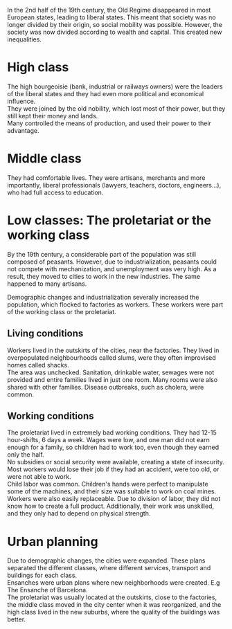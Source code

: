 In the 2nd half of the 19th century, the Old Regime disappeared in most European states, leading to liberal states. This meant that society was no longer divided by their origin, so social mobility was possible. However, the society was now divided according to wealth and capital. This created new inequalities.

# High class
The high bourgeoisie (bank, industrial or railways owners) were the leaders of the liberal states and they had even more political and economical influence.  
They were joined by the old nobility, which lost most of their power, but they still kept their money and lands.  
Many controlled the means of production, and used their power to their advantage.

# Middle class
They had comfortable lives. They were artisans, merchants and more importantly, liberal professionals (lawyers, teachers, doctors, engineers...), who had full access to education.

# Low classes: The proletariat or the working class
By the 19th century, a considerable part of the population was still composed of peasants. However, due to industrialization, peasants could not compete with mechanization, and unemployment was very high. As a result, they moved to cities to work in the new industries. The same happened to many artisans.  

Demographic changes and industrialization severally increased the population, which flocked to factories as workers. These workers were part of the working class or the proletariat.

## Living conditions
Workers lived in the outskirts of the cities, near the factories. They lived in overpopulated neighbourhoods called slums, were they often improvised homes called shacks.  
The area was unchecked. Sanitation, drinkable water, sewages were not provided and entire families lived in just one room. Many rooms were also shared with other families. Disease outbreaks, such as cholera, were common.

## Working conditions
The proletariat lived in extremely bad working conditions. They had 12-15 hour-shifts, 6 days a week. Wages were low, and one man did not earn enough for a family, so children had to work too, even though they earned only the half.  
No subsidies or social security were available, creating a state of insecurity. Most workers would lose their job if they had an accident, were too old, or were not able to work.  
Child labor was common. Children's hands were perfect to manipulate some of the machines, and their size was suitable to work on coal mines.  
Workers were also easily replaceable. Due to division of labor, they did not know how to create a full product. Additionally, their work was unskilled, and they only had to depend on physical strength.

# Urban planning
Due to demographic changes, the cities were expanded. These plans separated the different classes, where different services, transport and buildings for each class.  
Ensanches were urban plans where new neighborhoods were created. E.g The Ensanche of Barcelona.  
The proletariat was usually located at the outskirts, close to the factories, the middle class moved in the city center when it was reorganized, and the high class lived in the new suburbs, where the quality of the buildings was better.
